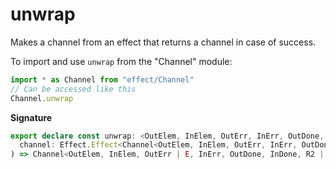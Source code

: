 # unwrap

Makes a channel from an effect that returns a channel in case of success.

To import and use `unwrap` from the "Channel" module:

```ts
import * as Channel from "effect/Channel"
// Can be accessed like this
Channel.unwrap
```

**Signature**

```ts
export declare const unwrap: <OutElem, InElem, OutErr, InErr, OutDone, InDone, R2, E, R>(
  channel: Effect.Effect<Channel<OutElem, InElem, OutErr, InErr, OutDone, InDone, R2>, E, R>
) => Channel<OutElem, InElem, OutErr | E, InErr, OutDone, InDone, R2 | R>
```
